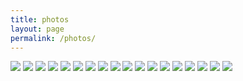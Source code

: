 ```yaml
---
title: photos
layout: page
permalink: /photos/
---
```


<div class="gg-container">
  <div class="gg-box" id="gallery">
    <img src="/assets/img/narrows.jpg">
    <img src="/assets/img/twin_peaks.jpg">
    <img src="/assets/img/shadows.jpg">
    <img src="/assets/img/la_paz.jpg">
    <img src="/assets/img/oaxaca.jpg">
    <img src="/assets/img/oregon_coast.jpg">
    <img src="/assets/img/quito.jpg">
    <img src="/assets/img/senior_formal.jpg">
    <img src="/assets/img/ski.jpg">
    <img src="/assets/img/desert.jpg">
    <img src="/assets/img/stanley.jpg">
    <img src="/assets/img/ushuaia.jpg">
    <img src="/assets/img/costa_rica.jpg">
    <img src="/assets/img/ecuador.jpg">
    <img src="/assets/img/colorado.jpg">
    <img src="/assets/img/fancy.jpg">
    <img src="/assets/img/beso.jpg">
    <img src="/assets/img/swings.jpg">
  </div>
</div>

<link rel="stylesheet" href="/assets/css/grid-gallery.css">
<script src="/assets/js/grid-gallery.js"></script>

<script type="text/javascript">
gridGallery({

 // gallery selector
 selector: "#gallery",

 // enable dark mode
 darkMode: true,

 // or "horizontal"
 layout: "square",

 // space between images
 gapLength: 10,

 // row height
 rowHeight: 400,

 // column width
 columnWidth: 600

});
</script>
